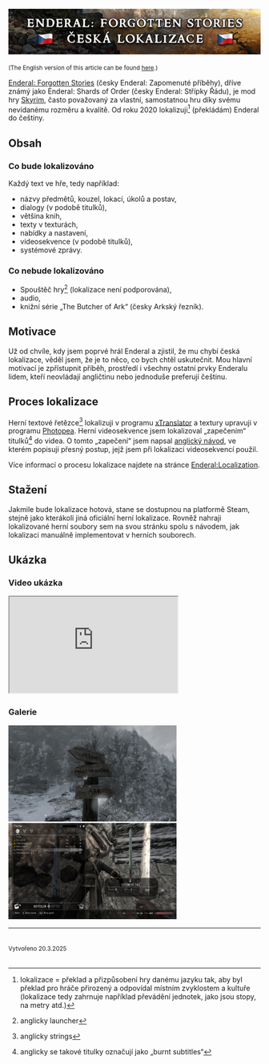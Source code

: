 <p align="center">
  <img src="images/enderal_banner_cz.png" alt="Banner" />
</p>

<small>(The English version of this article can be found [here](enderal-localization-en.md).)</small>

[Enderal: Forgotten Stories](https://store.steampowered.com/app/933480/Enderal_Forgotten_Stories/) (česky Enderal: Zapomenuté příběhy), dříve známý jako Enderal: Shards of Order (česky Enderal: Střípky Řádu), je mod hry [Skyrim](https://store.steampowered.com/app/72850/The_Elder_Scrolls_V_Skyrim/), často považovaný za vlastní, samostatnou hru díky svému nevídanému rozměru a kvalitě. Od roku 2020 <span class="tooltip" title="
lokalizace = překlad a přizpůsobení hry danému jazyku tak, aby byl překlad pro hráče přirozený a odpovídal místním zvyklostem a kultuře (lokalizace tedy zahrnuje například převádění jednotek, jako jsou stopy, na metry atd.)
">lokalizuji</span>[^1] (překládám) Enderal do češtiny.

## Obsah

### Co bude lokalizováno

Každý text ve hře, tedy například:

- názvy předmětů, kouzel, lokací, úkolů a postav,
- dialogy (v podobě titulků),
- většina knih,
- texty v texturách,
- nabídky a nastavení,
- videosekvence (v podobě titulků),
- systémové zprávy.

### Co nebude lokalizováno

- <span class="tooltip" title="anglicky launcher">Spouštěč hry</span>[^2] (lokalizace není podporována),
- audio,
- knižní série „The Butcher of Ark“ (česky Arkský řezník).

## Motivace

Už od chvíle, kdy jsem poprvé hrál Enderal a zjistil, že mu chybí česká lokalizace, věděl jsem, že je to něco, co bych chtěl uskutečnit. Mou hlavní motivací je zpřístupnit příběh, prostředí i všechny ostatní prvky Enderalu lidem, kteří neovládají angličtinu nebo jednoduše preferují češtinu.

## Proces lokalizace

Herní <span class="tooltip" title ="anglicky strings">textové řetězce</span>[^3] lokalizuji v programu [xTranslator](https://www.nexusmods.com/skyrimspecialedition/mods/134) a textury upravuji v programu [Photopea](https://www.photopea.com). Herní videosekvence jsem lokalizoval <span class="tooltip" title="anglicky se takové titulky označují jako „burnt subtitles“">„zapečením“ titulků</span>[^4] do videa. O tomto „zapečení“ jsem napsal [anglický návod](subtitles.md), ve kterém popisuji přesný postup, jejž jsem při lokalizaci videosekvencí použil.

Více informací o procesu lokalizace najdete na stránce [Enderal:Localization](https://en.wiki.sureai.net/Enderal:Localization).

## Stažení

Jakmile bude lokalizace hotová, stane se dostupnou na platformě Steam, stejně jako kterákoli jiná oficiální herní lokalizace. Rovněž nahraji lokalizované herní soubory sem na svou stránku spolu s návodem, jak lokalizaci manuálně implementovat v herních souborech.

## Ukázka

### Video ukázka

<iframe style="width: 35vw; height: 20vw;"
    src="https://www.youtube.com/embed/WR9Hxv33W0k" allowfullscreen>
</iframe>

### Galerie

<img data-enlargeable style="width: 35vw; height: 20vw; position: relative; cursor: zoom-in;" src="images/enderal_image_1.jpg" alt="Ukázka překladu 1" />

<img data-enlargeable style="width: 35vw; height: 20vw; position: relative; cursor: zoom-in;" src="images/enderal_image_2.jpg" alt="Ukázka překladu 2" />

<br>

<hr />

[^1]: lokalizace = překlad a přizpůsobení hry danému jazyku tak, aby byl překlad pro hráče přirozený a odpovídal místním zvyklostem a kultuře (lokalizace tedy zahrnuje například převádění jednotek, jako jsou stopy, na metry atd.)
[^2]: anglicky launcher
[^3]: anglicky strings
[^4]: anglicky se takové titulky označují jako „burnt subtitles“

<br>
<small>Vytvořeno 20.3.2025</small>
<br><br>
